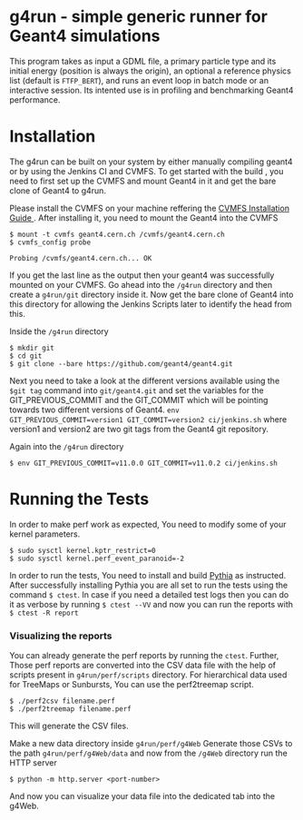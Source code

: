# g4run - simple generic runner for Geant4 simulations

This program takes as input a GDML file,  a primary particle type and its
initial energy (position is always the origin), an optional a reference physics
list (default is `FTFP_BERT`), and runs an event loop in batch mode or an
interactive session. Its intented use is in profiling and benchmarking Geant4
performance.

# Installation
The g4run can be built on your system by either manually compiling geant4 or by using the Jenkins CI and CVMFS. 
To get started with the build , you need to first set up the CVMFS and mount Geant4 in it and get the bare clone of Geant4 to g4run. 

Please install the CVMFS on your machine reffering the [ CVMFS Installation Guide ](https://cvmfs.readthedocs.io/en/stable/cpt-quickstart.html). 
After installing it, you need to mount the Geant4 into the CVMFS
```
$ mount -t cvmfs geant4.cern.ch /cvmfs/geant4.cern.ch
$ cvmfs_config probe

Probing /cvmfs/geant4.cern.ch... OK
```
If you get the last line as the output then your geant4 was successfully mounted on your CVMFS. 
Go ahead into the `/g4run` directory and then create a `g4run/git` directory inside it. Now get the bare clone of Geant4 into this directory for allowing the Jenkins Scripts later to identify the head from this. 

Inside the `/g4run` directory
```
$ mkdir git
$ cd git
$ git clone --bare https://github.com/geant4/geant4.git
```
Next you need to take a look at the different versions available using the `$git tag` command into `git/geant4.git` and set the variables for the GIT_PREVIOUS_COMMIT and the GIT_COMMIT which will be pointing towards two different versions of Geant4. `env GIT_PREVIOUS_COMMIT=version1 GIT_COMMIT=version2 ci/jenkins.sh` where version1 and version2 are two git tags from the Geant4 git repository. 

Again into the `/g4run` directory
```
$ env GIT_PREVIOUS_COMMIT=v11.0.0 GIT_COMMIT=v11.0.2 ci/jenkins.sh
```

# Running the Tests
In order to make perf work as expected, You need to modify some of your kernel parameters.

```
$ sudo sysctl kernel.kptr_restrict=0
$ sudo sysctl kernel.perf_event_paranoid=-2
```
In order to run the tests, You need to install and build   [Pythia](https://pythia.org/) as instructed. After successfully installing Pythia you are all set to run the tests using the command 
```$ ctest```. 
In case if you need a detailed test logs then you can do it as verbose by running 
```$ ctest --VV```
and now you can run the reports with 
```$ ctest -R report```

### Visualizing the reports

You can already generate the perf reports by running the `ctest`. Further, Those perf reports are converted into the CSV data file with the help of scripts present in `g4run/perf/scripts` directory. For hierarchical data used for TreeMaps or Sunbursts, You can use the perf2treemap script.
``` 
$ ./perf2csv filename.perf
$ ./perf2treemap filename.perf
```
This will generate the CSV files. 

Make a new data directory inside `g4run/perf/g4Web` Generate those CSVs to the path `g4run/perf/g4Web/data` and now from the `/g4Web` directory run the HTTP server

`$ python -m http.server <port-number>`

And now you can visualize your data file into the dedicated tab into the g4Web. 
